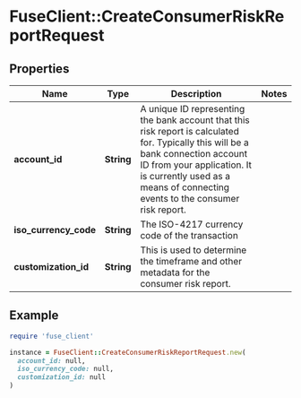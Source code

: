 # FuseClient::CreateConsumerRiskReportRequest

## Properties

| Name | Type | Description | Notes |
| ---- | ---- | ----------- | ----- |
| **account_id** | **String** | A unique ID representing the bank account that this risk report is calculated for. Typically this will be a bank connection account ID from your application. It is currently used as a means of connecting events to the consumer risk report. |  |
| **iso_currency_code** | **String** | The ISO-4217 currency code of the transaction |  |
| **customization_id** | **String** | This is used to determine the timeframe and other metadata for the consumer risk report. |  |

## Example

```ruby
require 'fuse_client'

instance = FuseClient::CreateConsumerRiskReportRequest.new(
  account_id: null,
  iso_currency_code: null,
  customization_id: null
)
```

